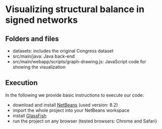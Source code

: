 # Visualizing structural balance in signed networks

## Folders and files
* datasets: includes the original Congress dataset
* src/main/java: Java back-end
* src/main/webapp/scripts/graph-drawing.js: JavaScript code for showing the visualization

## Execution
In the following we provide basic instructions to execute our code:
* download and install [NetBeans](https://netbeans.org) (used version: 8.2)
* import the whole project into your NetBeans workspace
* install [GlassFish](https://netbeans.org/community/releases/82/install.html)
* run the project on any browser (tested browsers: Chrome and Safari)
